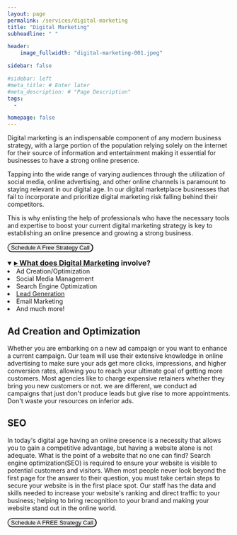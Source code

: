```yaml
---
layout: page
permalink: /services/digital-marketing
title: "Digital Marketing"
subheadline: " "

header:
    image_fullwidth: "digital-marketing-001.jpeg"

sidebar: false

#sidebar: left
#meta_title: # Enter later
#meta_description: # "Page Description"
tags:
  - 

homepage: false
---
```




Digital marketing is an indispensable component of any modern business strategy, with a large portion of the population relying solely on the internet for their source of information and entertainment making it essential for businesses to have a strong online presence.

Tapping into the wide range of varying audiences through the utilization of social media, online advertising, and other online channels is paramount to staying relevant in our digital age. In our digital marketplace businesses that fail to incorporate and prioritize digital marketing risk falling behind their competitors.

This is why enlisting the help of professionals who have the necessary tools and expertise to boost your current digital marketing strategy is key to establishing an online presence and growing a strong business.

<a href="https://calendly.com/mayowa-liquidleads/demo"><button id="digital-marketing-cta1" style="border-radius: 12px">Schedule A Free Strategy Call</button>


<details id="test" class="dropdown_body" open>
    <summary class="dropdown-title"><h3 style="display: inline"><span class="custom-marker">▸</span> What does <a href="URL">Digital Marketing</a> involve?</h3></summary>


 <li>Ad Creation/Optimization</li> <!--- Add page/create section within page-->
<li>Social Media Management</li> <!--- Add page/create section within page -->
<li>Search Engine Optimization</li>
<li><a  href="/services/lead-generation">Lead Generation</a></li>
<li>Email Marketing</li>
<li>And much more!</li>

</details>

## Ad Creation and Optimization

Whether you are embarking on a new ad campaign or you want to enhance a current campaign. Our team will use their extensive knowledge in online advertising to make sure your ads get more clicks, impressions, and higher conversion rates, allowing you to reach your ultimate goal of getting more customers. Most agencies like to charge expensive retainers whether they bring you new customers or not. we are different, we conduct ad campaigns that just don't produce leads but give rise to more appointments. Don't waste your resources on inferior ads. 

## SEO

In today's digital age having an online presence is a necessity that allows you to gain a competitive advantage, but having a website alone is not adequate. What is the point of a website that no one can find? Search engine optimization(SEO) is required to ensure your website is visible to potential customers and visitors. When most people never look beyond the first page for the answer to their question, you must take certain steps to secure your website is in the first place spot. Our staff has the data and skills needed to increase your website's ranking and direct traffic to your business; helping to bring recognition to your brand and making your website stand out in the online world.

<a href="https://calendly.com/mayowa-liquidleads/demo"><button id="digital-marketing-cta2" style="border-radius: 12px">Schedule A FREE Strategy Call</button>

<!--- write blogs about email marketing and influencer marketing -->
<!-- -fix why seo can't be seen on page -->